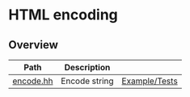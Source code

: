 # HTML encoding


## Overview

| Path                   | Description   |                                 |
| ---------------------- | ------------- | ------------------------------- |
| [encode.hh](encode.hh) | Encode string | [Example/Tests](encode.test.cc) |



